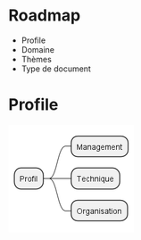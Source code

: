 # Roadmap

- Profile
- Domaine
- Thèmes
- Type de document

# Profile

![Profile](out\diagram\profile\profile.png)